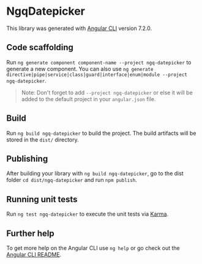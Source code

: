 # NgqDatepicker

This library was generated with [Angular CLI](https://github.com/angular/angular-cli) version 7.2.0.

## Code scaffolding

Run `ng generate component component-name --project ngq-datepicker` to generate a new component. You can also use `ng generate directive|pipe|service|class|guard|interface|enum|module --project ngq-datepicker`.
> Note: Don't forget to add `--project ngq-datepicker` or else it will be added to the default project in your `angular.json` file. 

## Build

Run `ng build ngq-datepicker` to build the project. The build artifacts will be stored in the `dist/` directory.

## Publishing

After building your library with `ng build ngq-datepicker`, go to the dist folder `cd dist/ngq-datepicker` and run `npm publish`.

## Running unit tests

Run `ng test ngq-datepicker` to execute the unit tests via [Karma](https://karma-runner.github.io).

## Further help

To get more help on the Angular CLI use `ng help` or go check out the [Angular CLI README](https://github.com/angular/angular-cli/blob/master/README.md).
